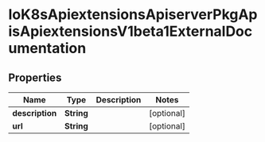 
# IoK8sApiextensionsApiserverPkgApisApiextensionsV1beta1ExternalDocumentation

## Properties
Name | Type | Description | Notes
------------ | ------------- | ------------- | -------------
**description** | **String** |  |  [optional]
**url** | **String** |  |  [optional]



